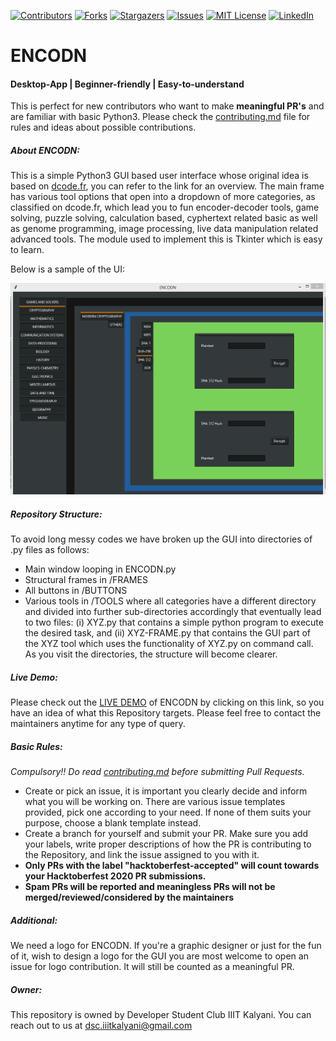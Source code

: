 
<!-- these reference variables' links are given at the end of the document-->
[![Contributors][contributors-shield]][contributors-url]
[![Forks][forks-shield]][forks-url]
[![Stargazers][stars-shield]][stars-url]
[![Issues][issues-shield]][issues-url]
[![MIT License][license-shield]][license-url]
[![LinkedIn][linkedin-shield]][linkedin-url]




# ENCODN

#### Desktop-App | Beginner-friendly | Easy-to-understand

This is perfect for new contributors who want to make **meaningful PR's** and are familiar with basic Python3. Please check the [contributing.md](contributing.md) file for rules and ideas about possible contributions.

##### About ENCODN:
This is a simple Python3 GUI based user interface whose original idea is based on [dcode.fr](https://dcode.fr/en/tools-list), you can refer to the link for an overview. The main frame has various tool options that open into a dropdown of more categories, as classified on dcode.fr, which lead you to fun encoder-decoder tools, game solving, puzzle solving, calculation based, cyphertext related basic as well as genome programming, image processing, live data manipulation related advanced tools.
The module used to implement this is Tkinter which is easy to learn. 

Below is a sample of the UI:

![Sample](sample.png)

##### Repository Structure:
To avoid long messy codes we have broken up the GUI into directories of .py files as follows:
* Main window looping in ENCODN.py
* Structural frames in /FRAMES
* All buttons in /BUTTONS
* Various tools in /TOOLS where all categories have a different directory and divided into further sub-directories accordingly that eventually lead to two files:  (i) XYZ.py that contains a simple python program to execute the desired task, and (ii) XYZ-FRAME.py that contains the GUI part of the XYZ tool which uses the functionality of XYZ.py on command call. As you visit the directories, the structure will become clearer.

##### Live Demo:
Please check out the [LIVE DEMO](https://dsc-iiit-kalyani.github.io/ENCODN/) of ENCODN by clicking on this link, so you have an idea of what this Repository targets. Please feel free to contact the maintainers anytime for any type of query.

##### Basic Rules:
*Compulsory!! Do read [contributing.md](contributing.md) before submitting Pull Requests.*
* Create or pick an issue, it is important you clearly decide and inform what you will be working on. There are various issue templates provided, pick one according to your need. If none of them suits your purpose, choose a blank template instead.
* Create a branch for yourself and submit your PR. Make sure you add your labels, write proper descriptions of how the PR is contributing to the Repository, and link the issue assigned to you with it.
* **Only PRs with the label "hacktoberfest-accepted" will count towards your Hacktoberfest 2020 PR submissions.**
* **Spam PRs will be reported and meaningless PRs will not be merged/reviewed/considered by the maintainers**

##### Additional:
We need a logo for ENCODN. If you're a graphic designer or just for the fun of it, wish to design a logo for the GUI you are most welcome to open an issue for logo contribution. It will still be counted as a meaningful PR.

##### Owner:
This repository is owned by Developer Student Club IIIT Kalyani. You can reach out to us at dsc.iiitkalyani@gmail.com



<!-- MARKDOWN LINKS & IMAGES -->
<!-- https://www.markdownguide.org/basic-syntax/#reference-style-links -->
[contributors-shield]: https://img.shields.io/github/contributors/akshitadixit/ENCODN.svg?style=plastic
[contributors-url]: https://github.com/DSC-IIIT-Kalyani/ENCODN/graphs/contributors
[forks-shield]: https://img.shields.io/github/forks/DSC-IIIT-Kalyani/ENCODN.svg?style=plastic
[forks-url]: https://github.com/DSC-IIIT-Kalyani/ENCODN/network/members
[stars-shield]: https://img.shields.io/github/stars/DSC-IIIT-Kalyani/ENCODN.svg?style=plastic
[stars-url]: https://github.com/DSC-IIIT-Kalyani/ENCODN/stargazers
[issues-shield]: https://img.shields.io/github/issues/DSC-IIIT-Kalyani/ENCODN.svg?style=plastic
[issues-url]: https://github.com/DSC-IIIT-Kalyani/ENCODN/issues
[license-shield]: https://img.shields.io/badge/License-MIT-blue.svg?style=plastic
[license-url]: https://github.com/DSC-IIIT-Kalyani/ENCODN/blob/main/.github/LICENSE.md
[linkedin-shield]: https://img.shields.io/badge/-LinkedIn-black.svg?style=plastic&logo=linkedin&colorB=darkblue
[linkedin-url]: https://www.linkedin.com/in/akshitadixit/
